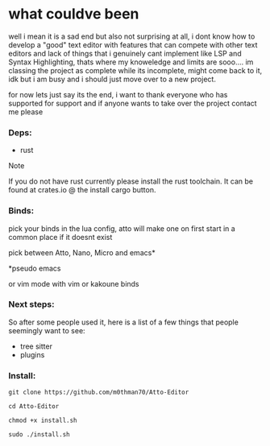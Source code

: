 # what couldve been
well i mean it is a sad end but also not surprising at all, i dont know how to develop a "good" text editor with features that can compete with other text editors and lack of things that i genuinely cant implement like LSP and Syntax Highlighting, thats where my knoweledge and limits are sooo.... im classing the project as complete while its incomplete, might come back to it, idk but i am busy and i should just move over to a new project. 

for now lets just say its the end,
i want to thank everyone who has supported for support and if anyone wants to take over the project contact me please


### Deps:

  - rust 
    
> [!NOTE]  
> If you do not have rust currently please install the rust toolchain. It can be found at crates.io @ the install cargo button.

### Binds:

pick your binds in the lua config, atto will make one on first start in a common place if it doesnt exist

pick between Atto, Nano, Micro and emacs*

*pseudo emacs

or vim mode with vim or kakoune binds

### Next steps:

So after some people used it, here is a list of a few things that people seemingly want to see:

- tree sitter
- plugins

### Install:

`git clone https://github.com/m0thman70/Atto-Editor`

`cd Atto-Editor`

`chmod +x install.sh`

`sudo ./install.sh`
